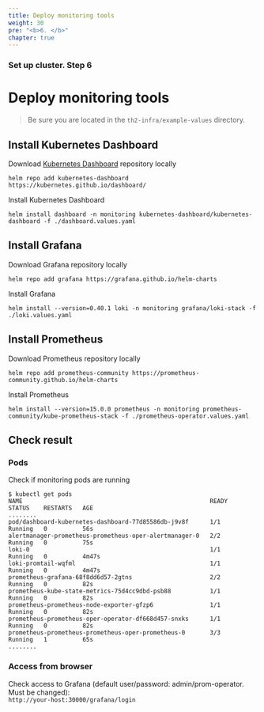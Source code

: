 ```yaml
---
title: Deploy monitoring tools
weight: 30
pre: "<b>6. </b>"
chapter: true
---
```


### Set up cluster. Step 6

# Deploy monitoring tools

> Be sure you are located in the `th2-infra/example-values` directory.

## Install Kubernetes Dashboard

Download [Kubernetes Dashboard](https://kubernetes.io/docs/tasks/access-application-cluster/web-ui-dashboard/) repository locally
```shell
helm repo add kubernetes-dashboard https://kubernetes.github.io/dashboard/
```
Install Kubernetes Dashboard
```shell
helm install dashboard -n monitoring kubernetes-dashboard/kubernetes-dashboard -f ./dashboard.values.yaml
```

## Install Grafana
Download Grafana repository locally
```shell
helm repo add grafana https://grafana.github.io/helm-charts
```
Install Grafana
```shell
helm install --version=0.40.1 loki -n monitoring grafana/loki-stack -f ./loki.values.yaml
```

## Install Prometheus
Download Prometheus repository locally
```shell
helm repo add prometheus-community https://prometheus-community.github.io/helm-charts
```
Install Prometheus
```shell
helm install --version=15.0.0 prometheus -n monitoring prometheus-community/kube-prometheus-stack -f ./prometheus-operator.values.yaml
```

## Check result
### Pods
Check if monitoring pods are running
```shell
$ kubectl get pods
NAME                                                     READY   STATUS    RESTARTS   AGE
........
pod/dashboard-kubernetes-dashboard-77d85586db-j9v8f      1/1     Running   0          56s
alertmanager-prometheus-prometheus-oper-alertmanager-0   2/2     Running   0          75s
loki-0                                                   1/1     Running   0          4m47s
loki-promtail-wqfml                                      1/1     Running   0          4m47s
prometheus-grafana-68f8dd6d57-2gtns                      2/2     Running   0          82s
prometheus-kube-state-metrics-75d4cc9dbd-psb88           1/1     Running   0          82s
prometheus-prometheus-node-exporter-gfzp6                1/1     Running   0          82s
prometheus-prometheus-oper-operator-df668d457-snxks      1/1     Running   0          82s
prometheus-prometheus-prometheus-oper-prometheus-0       3/3     Running   1          65s        
........
```
### Access from browser

Check access to Grafana (default user/password: admin/prom-operator. Must be changed):  
`http://your-host:30000/grafana/login`
